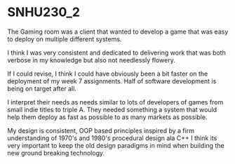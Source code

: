# SNHU230_2

The Gaming room was a client that wanted to develop a game that was easy to deploy on multiple different systems.

I think I was very consistent and dedicated to delivering work that was both verbose in my knowledge but also not needlessly flowery. 

If I could revise, I think I could have obviously been a bit faster on the deployment of my week 7 assignments. Half of software development is being on target after all.

I interpret their needs as needs similar to lots of developers of games from small indie titles to triple A. They needed something a system that would help them deploy as fast as possible to as many markets as possible.

My design is consistent, OOP based principles inspired by a firm understanding of 1970's and 1980's procedural design ala C++ I think its very important to keep the old design paradigms in mind when building the new ground breaking technology. 
